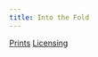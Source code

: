 ```yaml
---
title: Into the Fold
---
```

[Prints](https://pixels.com/featured/into-the-fold-brady-lane.html)
[Licensing](https://licensing.pixels.com/featured/into-the-fold-brady-lane.html)